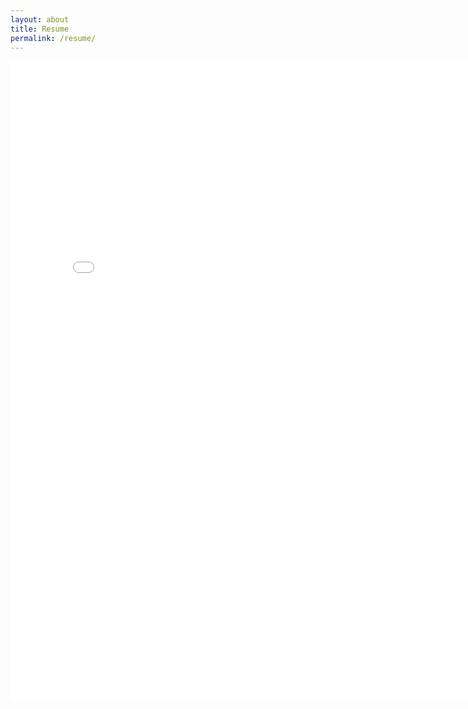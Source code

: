 ```yaml
---
layout: about
title: Resume 
permalink: /resume/
---
```


<embed src="/assets/BruceLee_2024Resume.pdf" type="application/pdf"   height="1024px" width="800">